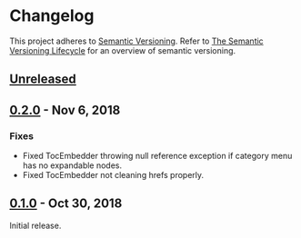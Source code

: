 # Changelog
This project adheres to [Semantic Versioning](http://semver.org/spec/v2.0.0.html). Refer to 
[The Semantic Versioning Lifecycle](https://www.jeremytcd.com/articles/the-semantic-versioning-lifecycle)
for an overview of semantic versioning.

## [Unreleased](https://github.com/JeremyTCD/DocFx.Plugins/compare/0.2.0...HEAD)

## [0.2.0](https://github.com/JeremyTCD/DocFx.Plugins/compare/0.1.0...0.2.0) - Nov 6, 2018 
### Fixes
- Fixed TocEmbedder throwing null reference exception if category menu has no expandable nodes.
- Fixed TocEmbedder not cleaning hrefs properly.

## [0.1.0](https://github.com/JeremyTCD/DocFx.Plugins/compare/0.1.0...0.1.0) - Oct 30, 2018 
Initial release.